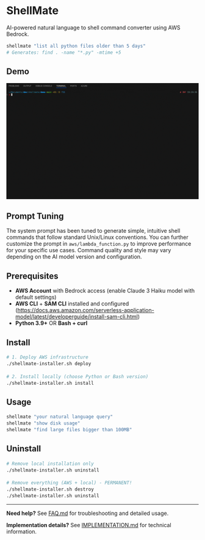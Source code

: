 
# ShellMate

AI-powered natural language to shell command converter using AWS Bedrock.

```bash
shellmate "list all python files older than 5 days"
# Generates: find . -name "*.py" -mtime +5
```

## Demo

![ShellMate Demo](shellmate_demo.gif)

## Prompt Tuning

The system prompt has been tuned to generate simple, intuitive shell commands that follow standard Unix/Linux conventions. You can further customize the prompt in `aws/lambda_function.py` to improve performance for your specific use cases. Command quality and style may vary depending on the AI model version and configuration.

## Prerequisites

- **AWS Account** with Bedrock access (enable Claude 3 Haiku model with default settings)
- **AWS CLI** + **SAM CLI** installed and configured (https://docs.aws.amazon.com/serverless-application-model/latest/developerguide/install-sam-cli.html)
- **Python 3.9+** OR **Bash + curl**

## Install

```bash
# 1. Deploy AWS infrastructure
./shellmate-installer.sh deploy

# 2. Install locally (choose Python or Bash version)
./shellmate-installer.sh install
```

## Usage

```bash
shellmate "your natural language query"
shellmate "show disk usage"
shellmate "find large files bigger than 100MB"
```

## Uninstall

```bash
# Remove local installation only
./shellmate-installer.sh uninstall

# Remove everything (AWS + local) - PERMANENT!
./shellmate-installer.sh destroy
./shellmate-installer.sh uninstall
```

---

**Need help?** See [FAQ.md](FAQ.md) for troubleshooting and detailed usage.

**Implementation details?** See [IMPLEMENTATION.md](IMPLEMENTATION.md) for technical information.
